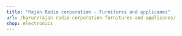 ```yaml
---
title: "Rajan Radio corporation - Furnitures and applicanes"
url: /harur/rajan-radio-corporation-furnitures-and-applicanes/
shop: electronics
---
```

